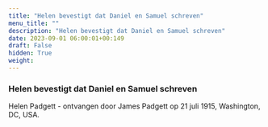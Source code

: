 ```yaml
---
title: "Helen bevestigt dat Daniel en Samuel schreven"
menu_title: ""
description: "Helen bevestigt dat Daniel en Samuel schreven"
date: 2023-09-01 06:00:01+00:149
draft: False
hidden: True
weight:
---
```

### Helen bevestigt dat Daniel en Samuel schreven

Helen Padgett - ontvangen door James Padgett op 21 juli 1915, Washington, DC, USA.
